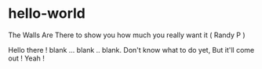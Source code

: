 # hello-world

The Walls Are There to show you how much you really want it ( Randy P )

Hello there ! blank ... blank .. blank.
Don't know what to do yet, But it'll come out !
Yeah !

